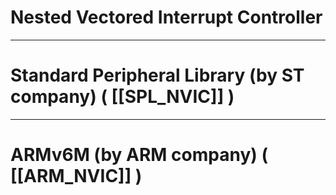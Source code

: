 # Nested Vectored Interrupt Controller

---

# Standard Peripheral Library (by ST company) ( [[SPL_NVIC]] )

---

# ARMv6M (by ARM company) ( [[ARM_NVIC]] )
